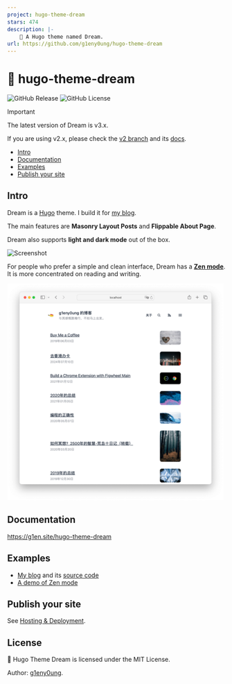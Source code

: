 ```yaml
---
project: hugo-theme-dream
stars: 474
description: |-
    🌱 A Hugo theme named Dream.
url: https://github.com/g1eny0ung/hugo-theme-dream
---
```


# 🌱 hugo-theme-dream

![GitHub Release](https://img.shields.io/github/v/release/g1eny0ung/hugo-theme-dream)
![GitHub License](https://img.shields.io/github/license/g1eny0ung/hugo-theme-dream)

> [!IMPORTANT]
> The latest version of Dream is v3.x.
>
> If you are using v2.x, please check the [v2 branch](https://github.com/g1eny0ung/hugo-theme-dream/tree/v2) and its [docs](https://hugo-theme-dream-docs-v2.netlify.app/).

- [Intro](#intro)
- [Documentation](#documentation)
- [Examples](#examples)
- [Publish your site](#publish-your-site)

## Intro

Dream is a [Hugo](https://gohugo.io/) theme. I build it for [my blog](https://g1en.site).

The main features are **Masonry Layout Posts** and **Flippable About Page**.

Dream also supports **light and dark mode** out of the box.

![Screenshot](https://github.com/g1eny0ung/hugo-theme-dream/blob/master/images/screenshot.png?raw=true)

For people who prefer a simple and clean interface,
Dream has a [**Zen mode**](https://g1en.site/hugo-theme-dream/zen-mode).
It is more concentrated on reading and writing.

<img src="https://github.com/g1eny0ung/hugo-theme-dream/blob/master/docs/public/images/zen-mode.png?raw=true" alt="Zen Mode" height="500" />

## Documentation

<https://g1en.site/hugo-theme-dream>

## Examples

- [My blog](https://g1en.site) and its [source code](https://github.com/g1eny0ung/blog)
- [A demo of Zen mode](https://g1en-site-zen-mode-preview.netlify.app/)

## Publish your site

See [Hosting & Deployment](https://gohugo.io/hosting-and-deployment/).

## License

🌱 Hugo Theme Dream is licensed under the MIT License.

Author: [g1eny0ung](https://github.com/g1eny0ung).

